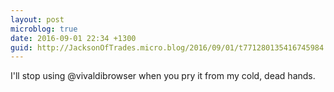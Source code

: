 ```yaml
---
layout: post
microblog: true
date: 2016-09-01 22:34 +1300
guid: http://JacksonOfTrades.micro.blog/2016/09/01/t771280135416745984.html
---
```

I'll stop using @vivaldibrowser when you pry it from my cold, dead hands.
